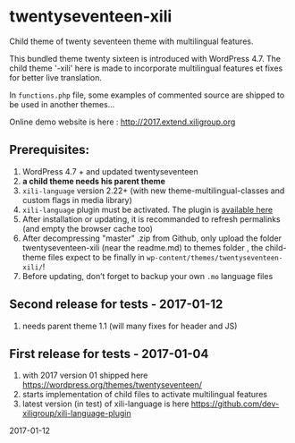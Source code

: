 # twentyseventeen-xili

Child theme of twenty seventeen theme with multilingual features.

This bundled theme twenty sixteen is introduced with WordPress 4.7.
The child theme '-xili' here is made to incorporate multilingual features et fixes for better live translation.

In `functions.php` file, some examples of commented source are shipped to be used in another themes...

Online demo website is here : http://2017.extend.xiligroup.org

## Prerequisites:

1. WordPress 4.7 + and updated twentyseventeen
1. **a child theme needs his parent theme**
1. `xili-language` version 2.22+ (with new theme-multilingual-classes and custom flags in media library)
1. `xili-language` plugin must be activated. The plugin is [available here](http://wordpress.org/plugins/xili-language/)
1. After installation or updating, it is recommanded to refresh permalinks (and empty the browser cache too)
1. After decompressing "master" .zip from Github, only upload the folder twentyseventeen-xili (near the readme.md) to themes folder , the child-theme files expect to be finally in `wp-content/themes/twentyseventeen-xili/`!
1. Before updating, don’t forget to backup your own `.mo` language files

## Second release for tests - 2017-01-12
1. needs parent theme 1.1 (will many fixes for header and JS)

## First release for tests - 2017-01-04
1. with 2017 version 01 shipped here https://wordpress.org/themes/twentyseventeen/
1. starts implementation of child files to activate multilingual features
1. latest version (in test) of xili-language is here https://github.com/dev-xiligroup/xili-language-plugin

2017-01-12
